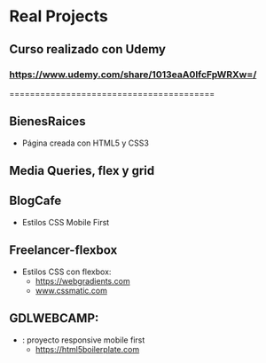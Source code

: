 # Real Projects
## Curso realizado con Udemy
### https://www.udemy.com/share/1013eaA0IfcFpWRXw=/


========================================

## BienesRaices
* Página creada con HTML5 y CSS3

## Media Queries, flex y grid

## BlogCafe
* Estilos CSS Mobile First

## Freelancer-flexbox
* Estilos CSS con flexbox:
  - https://webgradients.com
  - www.cssmatic.com

## GDLWEBCAMP:
* : proyecto responsive mobile first
  - https://html5boilerplate.com
